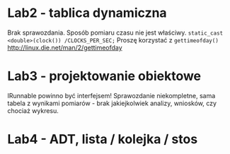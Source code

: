 # Lab2 - tablica dynamiczna

Brak sprawozdania.
Sposób pomiaru czasu nie jest właściwy.
``static_cast <double>(clock()) /CLOCKS_PER_SEC;``
Proszę korzystać z ``gettimeofday()`` http://linux.die.net/man/2/gettimeofday


# Lab3 - projektowanie obiektowe

IRunnable powinno być interfejsem!
Sprawozdanie niekompletne, sama tabela z wynikami pomiarów - brak jakiejkolwiek
analizy, wniosków, czy chociaż wykresu.

# Lab4 - ADT, lista / kolejka / stos
